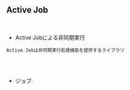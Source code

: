 ## Active Job  
<br>

- Active Jobによる非同期実行  
```
Active Jobは非同期実行処理機能を提供するライブラリ

```
<br>
<br>

- ジョブ  